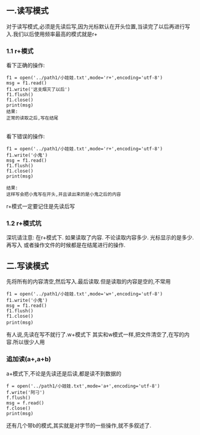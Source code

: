 ## 一.读写模式

对于读写模式,必须是先读后写,因为光标默认在开头位置,当读完了以后再进行写入.我们以后使用频率最高的模式就是r+

### 1.1 r+模式

看下正确的操作:

```
f1 = open('../path1/小娃娃.txt',mode='r+',encoding='utf-8')
msg = f1.read()
f1.write('这支烟灭了以后')
f1.flush()
f1.close()
print(msg)
结果:
正常的读取之后,写在结尾
　
```

看下错误的操作:

```
f1 = open('../path1/小娃娃.txt',mode='r+',encoding='utf-8')
f1.write('小鬼')
msg = f1.read()
f1.flush()
f1.close()
print(msg)

结果:
这样写会把小鬼写在开头,并且读出来的是小鬼之后的内容
```

r+模式一定要记住是先读后写

### 1.2 r+模式坑

深坑请注意: 在r+模式下. 如果读取了内容. 不论读取内容多少. 光标显示的是多少. 再写入
或者操作文件的时候都是在结尾进行的操作.

## 二.写读模式

先将所有的内容清空,然后写入.最后读取.但是读取的内容是空的,不常用

```
f1 = open('../path1/小娃娃.txt',mode='w+',encoding='utf-8')
f1.write('小鬼')
msg = f1.read()
f1.flush()
f1.close()
print(msg)　　
```

有人说,先读在写不就行了.w+模式下 其实和w模式一样,把文件清空了,在写的内容.所以很少人用

### 追加读(a+,a+b)

 a+模式下,不论是先读还是后读,都是读不到数据的

```
f = open('../path1/小娃娃.txt',mode='a+',encoding='utf-8')
f.write('阿刁')
f.flush()
msg = f.read()
f.close()
print(msg)
```

还有几个带b的模式,其实就是对字节的一些操作,就不多叙述了.